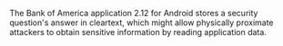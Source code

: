 The Bank of America application 2.12 for Android stores a security question's answer in cleartext, which might allow physically proximate attackers to obtain sensitive information by reading application data.